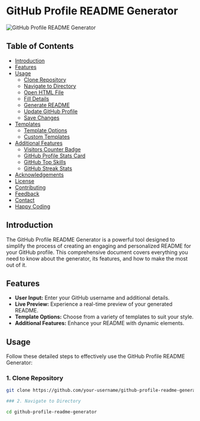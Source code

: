 # GitHub Profile README Generator

![GitHub Profile README Generator](readme-generator.png)

## Table of Contents

- [Introduction](#introduction)
- [Features](#features)
- [Usage](#usage)
  - [Clone Repository](#1-clone-repository)
  - [Navigate to Directory](#2-navigate-to-directory)
  - [Open HTML File](#3-open-html-file)
  - [Fill Details](#4-fill-details)
  - [Generate README](#5-generate-readme)
  - [Update GitHub Profile](#6-update-github-profile)
  - [Save Changes](#7-save-changes)
- [Templates](#templates)
  - [Template Options](#template-options)
  - [Custom Templates](#custom-templates)
- [Additional Features](#additional-features)
  - [Visitors Counter Badge](#visitors-counter-badge)
  - [GitHub Profile Stats Card](#github-profile-stats-card)
  - [GitHub Top Skills](#github-top-skills)
  - [GitHub Streak Stats](#github-streak-stats)
- [Acknowledgements](#acknowledgements)
- [License](#license)
- [Contributing](#contributing)
- [Feedback](#feedback)
- [Contact](#contact)
- [Happy Coding](#happy-coding)

## Introduction

The GitHub Profile README Generator is a powerful tool designed to simplify the process of creating an engaging and personalized README for your GitHub profile. This comprehensive document covers everything you need to know about the generator, its features, and how to make the most out of it.

## Features

- **User Input:** Enter your GitHub username and additional details.
- **Live Preview:** Experience a real-time preview of your generated README.
- **Template Options:** Choose from a variety of templates to suit your style.
- **Additional Features:** Enhance your README with dynamic elements.

## Usage

Follow these detailed steps to effectively use the GitHub Profile README Generator:

### 1. Clone Repository

```bash
git clone https://github.com/your-username/github-profile-readme-generator.git

### 2. Navigate to Directory

cd github-profile-readme-generator

